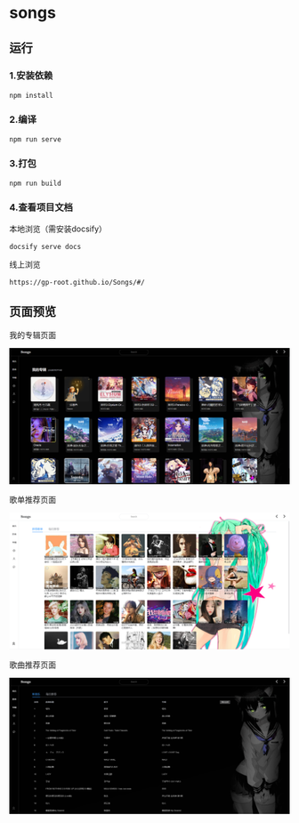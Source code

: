 # songs

## 运行

### 1.安装依赖

```
npm install
```

### 2.编译

```
npm run serve
```

### 3.打包

```
npm run build
```

### 4.查看项目文档

本地浏览（需安装docsify）

```
docsify serve docs
```

线上浏览

```
https://gp-root.github.io/Songs/#/
```

## 页面预览

我的专辑页面

![](https://github.com/GP-root/Songs/blob/main/docs/img/3.png?raw=true)



歌单推荐页面

![](https://github.com/GP-root/Songs/blob/main/docs/img/4.png?raw=true)



歌曲推荐页面

![](https://github.com/GP-root/Songs/blob/main/docs/img/5.png?raw=true)



